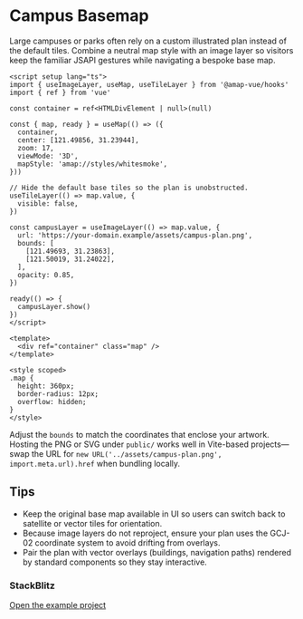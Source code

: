 # Campus Basemap

Large campuses or parks often rely on a custom illustrated plan instead of the default tiles. Combine a neutral map style with an image layer so visitors keep the familiar JSAPI gestures while navigating a bespoke base map.

```vue
<script setup lang="ts">
import { useImageLayer, useMap, useTileLayer } from '@amap-vue/hooks'
import { ref } from 'vue'

const container = ref<HTMLDivElement | null>(null)

const { map, ready } = useMap(() => ({
  container,
  center: [121.49856, 31.23944],
  zoom: 17,
  viewMode: '3D',
  mapStyle: 'amap://styles/whitesmoke',
}))

// Hide the default base tiles so the plan is unobstructed.
useTileLayer(() => map.value, {
  visible: false,
})

const campusLayer = useImageLayer(() => map.value, {
  url: 'https://your-domain.example/assets/campus-plan.png',
  bounds: [
    [121.49693, 31.23863],
    [121.50019, 31.24022],
  ],
  opacity: 0.85,
})

ready(() => {
  campusLayer.show()
})
</script>

<template>
  <div ref="container" class="map" />
</template>

<style scoped>
.map {
  height: 360px;
  border-radius: 12px;
  overflow: hidden;
}
</style>
```

Adjust the `bounds` to match the coordinates that enclose your artwork. Hosting the PNG or SVG under `public/` works well in Vite-based projects—swap the URL for `new URL('../assets/campus-plan.png', import.meta.url).href` when bundling locally.

## Tips

- Keep the original base map available in UI so users can switch back to satellite or vector tiles for orientation.
- Because image layers do not reproject, ensure your plan uses the GCJ-02 coordinate system to avoid drifting from overlays.
- Pair the plan with vector overlays (buildings, navigation paths) rendered by standard components so they stay interactive.

### StackBlitz

[Open the example project](https://stackblitz.com/github/your-org/amap-vue-kit/tree/main/examples/basic)
